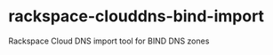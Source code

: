 rackspace-clouddns-bind-import
==============================

Rackspace Cloud DNS import tool for BIND DNS zones
